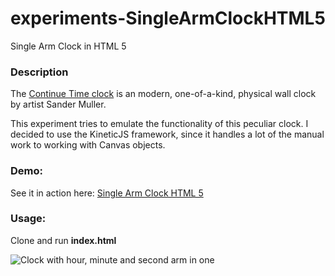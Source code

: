 # experiments-SingleArmClockHTML5
Single Arm Clock in HTML 5

### Description
The [Continue Time clock](http://www.sandermulder.com/continue_time.html) is an modern, one-of-a-kind, physical wall clock by artist Sander Muller.

This experiment tries to emulate the functionality of this peculiar clock. I decided to use the KineticJS framework, since it handles a lot of the manual work to working with Canvas objects.

### Demo: 
See it in action here: [Single Arm Clock HTML 5](https://www.miguelmoreno.net/experiment-now-in-html-5-single-arm-clock/)

### Usage:
Clone and run **index.html**

![Clock with hour, minute and second arm in one](http://i.imgur.com/doEyjP4.png)
